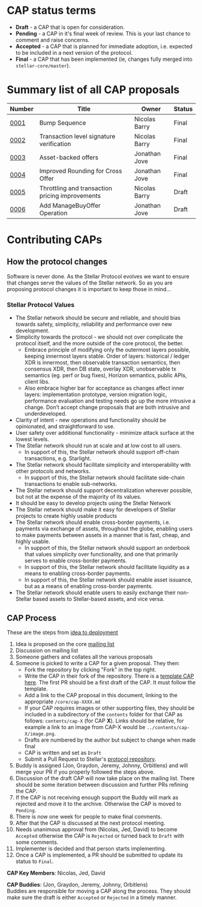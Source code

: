 # CAP status terms
* **Draft** - a CAP that is open for consideration.
* **Pending** - a CAP in it's final week of review. This is your last chance to comment and raise concerns.
* **Accepted** - a CAP that is planned for immediate adoption, i.e. expected to be included in a next version of the protocol.
* **Final** - a CAP that has been implemented (ie, changes fully merged into `stellar-core/master`).

# Summary list of all CAP proposals

Number             | Title                                           | Owner                 |   Status
------------------ | ----------------------------------------------- | --------------------- | -------------
[0001](cap-0001.md)| Bump Sequence                                   | Nicolas Barry         |   Final
[0002](cap-0002.md)| Transaction level signature verification        | Nicolas Barry         |   Final
[0003](cap-0003.md)| Asset-backed offers                             | Jonathan Jove         |   Final
[0004](cap-0004.md)| Improved Rounding for Cross Offer               | Jonathan Jove         |   Final
[0005](cap-0005.md)| Throttling and transaction pricing improvements | Nicolas Barry         |   Draft
[0006](cap-0006.md)| Add ManageBuyOffer Operation                    | Jonathan Jove         |   Draft


# Contributing CAPs




## How the protocol changes

Software is never done. As the Stellar Protocol evolves we want to ensure that changes serve the values of the Stellar network. So as you are proposing protocol changes it is important to keep those in mind...

### Stellar Protocol Values
* The Stellar network should be secure and reliable, and should bias towards safety, simplicity, reliability and performance over new development.
* Simplicity towards the protocol - we should not over complicate the protocol itself, and the more outside of the core protocol, the better.
    * Embrace principle of modifying only the outermost layers possible, keeping innermost layers stable. Order of layers: historical / ledger XDR is innermost, then observable transaction semantics, then consensus XDR, then DB state, overlay XDR, unobservable tx semantics (eg. perf or bug fixes), Horizon semantics, public APIs, client libs.
    * Also embrace higher bar for acceptance as changes affect inner layers: implementation prototype, version migration logic, performance evaluation and testing needs go up the more intrusive a change. Don’t accept change proposals that are both intrusive and underdeveloped.
* Clarity of intent - new operations and functionality should be opinionated, and straightforward to use.
* User safety over additional functionality - minimize attack surface at the lowest levels.
* The Stellar network should run at scale and at low cost to all users.
    * In support of this, the Stellar network should support off-chain transactions, e.g. Starlight.
* The Stellar network should facilitate simplicity and interoperability with other protocols and networks.
    * In support of this, the Stellar network should facilitate side-chain transactions to enable sub-networks.
* The Stellar network should support decentralization wherever possible, but not at the expense of the majority of its values.
* It should be easy to develop projects using the Stellar Network
* The Stellar network should make it easy for developers of Stellar projects to create highly usable products
* The Stellar network should enable cross-border payments, i.e. payments via exchange of assets, throughout the globe, enabling users to make payments between assets in a manner that is fast, cheap, and highly usable.
    * In support of this, the Stellar network should support an orderbook that values simplicity over functionality, and one that primarily serves to enable cross-border payments.
    * In support of this, the Stellar network should facilitate liquidity as a means to enabling cross-border payments.
    * In support of this, the Stellar network should enable asset issuance, but as a means of enabling cross-border payments.
* The Stellar network should enable users to easily exchange their non-Stellar based assets to Stellar-based assets, and vice versa.



## CAP Process
These are the steps from [idea to deployment](https://www.youtube.com/watch?v=Otbml6WIQPo)
1. Idea is proposed on the core [mailing list](https://groups.google.com/forum/?utm_medium=email&utm_source=footer#!forum/stellar-dev)
2. Discussion on mailing list
3. Someone gathers and collates all the various proposals
4. Someone is picked to write a CAP for a given proposal. They then:
    * Fork the repository by clicking "Fork" in the top right.
    * Write the CAP in their fork of the repository. There is a [template CAP here](../cap-template.md). The first PR should be a first draft of the CAP. It must follow the template.
    * Add a link to the CAP proposal in this document, linking to the appropriate `/core/cap-XXXX.md`
    * If your CAP requires images or other supporting files, they should be included in a subdirectory of the `contents` folder for that CAP as follows: `contents/cap-X` (for CAP **X**). Links should be relative, for example a link to an image from CAP-X would be `../contents/cap-X/image.png`.
    * Drafts are numbered by the author but subject to change when made final
    * CAP is written and set as `Draft`
    * Submit a Pull Request to Stellar's [protocol repository](https://github.com/stellar/stellar-protocol).
5. Buddy is assigned (Jon, Graydon, Jeremy, Johnny, Orbitlens) and will merge your PR if you properly followed the steps above.
6. Discussion of the draft CAP will now take place on the mailing list. There should be some iteration between discussion and further PRs refining the CAP.
7. If the CAP is not receiving enough support the Buddy will mark as rejected and move it to the archive. Otherwise the CAP is moved to `Pending`. 
8. There is now one week for people to make final comments.
9. After that the CAP is discussed at the next protocol meeting.
10. Needs unanimous approval from (Nicolas, Jed, David) to become `Accepted` otherwise the CAP is `Rejected` or turned back to `Draft` with some comments.
11. Implementer is decided and that person starts implementing.
12. Once a CAP is implemented, a PR should be submitted to update its status to `Final`.



**CAP Key Members**: Nicolas, Jed, David

**CAP Buddies**: (Jon, Graydon, Jeremy, Johnny, Orbitlens)<BR>
Buddies are responsible for moving a CAP along the process. They should make sure the draft is either `Accepted` or `Rejected` in a timely manner.

